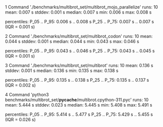 1 Command './benchmarks/multibrot_set/multibrot_mojo_parallelize'
  runs:         10
  mean:      0.007 s
  stddev:    0.001 s
  median:    0.007 s
  min:       0.006 s
  max:       0.008 s

  percentiles:
     P_05 .. P_95:    0.006 s .. 0.008 s
     P_25 .. P_75:    0.007 s .. 0.007 s  (IQR = 0.001 s)

2 Command './benchmarks/multibrot_set/multibrot_codon'
  runs:         10
  mean:      0.044 s
  stddev:    0.001 s
  median:    0.044 s
  min:       0.043 s
  max:       0.046 s

  percentiles:
     P_05 .. P_95:    0.043 s .. 0.046 s
     P_25 .. P_75:    0.043 s .. 0.045 s  (IQR = 0.001 s)

3 Command './benchmarks/multibrot_set/multibrot'
  runs:         10
  mean:      0.136 s
  stddev:    0.001 s
  median:    0.136 s
  min:       0.135 s
  max:       0.138 s

  percentiles:
     P_05 .. P_95:    0.135 s .. 0.138 s
     P_25 .. P_75:    0.135 s .. 0.137 s  (IQR = 0.002 s)

4 Command 'python3 benchmarks/multibrot_set/__pycache__/multibrot.cpython-311.pyc'
  runs:         10
  mean:      5.444 s
  stddev:    0.023 s
  median:    5.445 s
  min:       5.408 s
  max:       5.491 s

  percentiles:
     P_05 .. P_95:    5.414 s .. 5.477 s
     P_25 .. P_75:    5.429 s .. 5.455 s  (IQR = 0.026 s)
